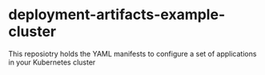 # deployment-artifacts-example-cluster
This reposiotry holds the YAML manifests to configure a set of applications in your Kubernetes cluster
